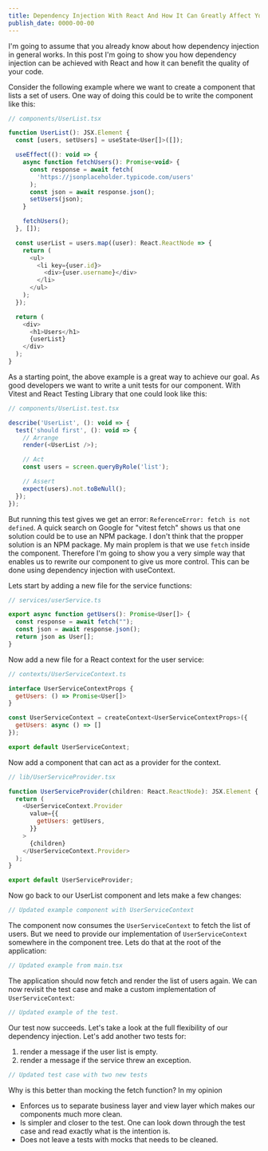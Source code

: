 ```yaml
---
title: Dependency Injection With React And How It Can Greatly Affect Your Code Quality
publish_date: 0000-00-00
---
```


I'm going to assume that you already know about how dependency injection in general works. In this post I'm going to show you how dependency injection can be achieved with React and how it can benefit the quality of your code.

Consider the following example where we want to create a component that lists a set of users. One way of doing this could be to write the component like this:

```javascript
// components/UserList.tsx

function UserList(): JSX.Element {
  const [users, setUsers] = useState<User[]>([]);

  useEffect((): void => {
    async function fetchUsers(): Promise<void> {
      const response = await fetch(
        'https://jsonplaceholder.typicode.com/users'
      );
      const json = await response.json();
      setUsers(json);
    }

    fetchUsers();
  }, []);

  const userList = users.map((user): React.ReactNode => {
    return (
      <ul>
        <li key={user.id}>
          <div>{user.username}</div>
        </li>
      </ul>
    );
  });

  return (
    <div>
      <h1>Users</h1>
      {userList}
    </div>
  );
}
```

As a starting point, the above example is a great way to achieve our goal. As good developers we want to write a unit tests for our component. With Vitest and React Testing Library that one could look like this:

```javascript
// components/UserList.test.tsx

describe('UserList', (): void => {
  test('should first', (): void => {
    // Arrange
    render(<UserList />);

    // Act
    const users = screen.queryByRole('list');

    // Assert
    expect(users).not.toBeNull();
  });
});
```

But running this test gives we get an error: `ReferenceError: fetch is not defined`. A quick search on Google for "vitest fetch" shows us that one solution could be to use an NPM package. I don't think that the propper solution is an NPM package. My main proplem is that we use `fetch` inside the component. Therefore I'm going to show you a very simple way that enables us to rewrite our component to give us more control. This can be done using dependency injection with useContext.

Lets start by adding a new file for the service functions:
```javascript
// services/userService.ts

export async function getUsers(): Promise<User[]> {
  const response = await fetch("");
  const json = await response.json();
  return json as User[];
}
```

Now add a new file for a React context for the user service:

```javascript
// contexts/UserServiceContext.ts

interface UserServiceContextProps {
  getUsers: () => Promise<User[]>
}

const UserServiceContext = createContext<UserServiceContextProps>({
  getUsers: async () => []
});

export default UserServiceContext;
```

Now add a component that can act as a provider for the context.

```javascript
// lib/UserServiceProvider.tsx

function UserServiceProvider(children: React.ReactNode): JSX.Element {
  return (
    <UserServiceContext.Provider
      value={{
        getUsers: getUsers,
      }}
    >
      {children}
    </UserServiceContext.Provider>
  );
}

export default UserServiceProvider;
```

Now go back to our UserList component and lets make a few changes:

```javascript
// Updated example component with UserServiceContext
```

The component now consumes the `UserServiceContext` to fetch the list of users. But we need to provide our implementation of  `UserServiceContext` somewhere in the component tree. Lets do that at the root of the application:

```javascript
// Updated example from main.tsx
```

The application should now fetch and render the list of users again. We can now revisit the test case and make a custom implementation of `UserServiceContext`:

```javascript
// Updated example of the test.
```

Our test now succeeds. Let's take a look at the full flexibility of our dependency injection. Let's add another two tests for:
1. render a message if the user list is empty.
2. render a message if the service threw an exception.

```javascript
// Updated test case with two new tests
```

Why is this better than mocking the fetch function? In my opinion
- Enforces us to separate business layer and view layer which makes our components much more clean.
- Is simpler and closer to the test. One can look down through the test case and read exactly what is the intention is.
- Does not leave a tests with mocks that needs to be cleaned.
